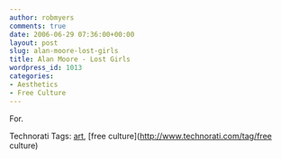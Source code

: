 ```yaml
---
author: robmyers
comments: true
date: 2006-06-29 07:36:00+00:00
layout: post
slug: alan-moore-lost-girls
title: Alan Moore - Lost Girls
wordpress_id: 1013
categories:
- Aesthetics
- Free Culture
---
```


  
For.  


  


Technorati Tags: [art](http://www.technorati.com/tag/art), [free culture](http://www.technorati.com/tag/free culture)

  


